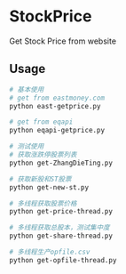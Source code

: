 # StockPrice

Get Stock Price from website

## Usage

```bash
# 基本使用
# get from eastmoney.com
python east-getprice.py

# get from eqapi
python eqapi-getprice.py
```

```bash
# 测试使用
# 获取涨跌停股票列表
python get-ZhangDieTing.py

# 获取新股和ST股票
python get-new-st.py

# 多线程获取股票价格
python get-price-thread.py

# 多线程获取总股本，测试集中度
python get-share-thread.py

# 多线程生产opfile.csv
python get-opfile-thread.py
```